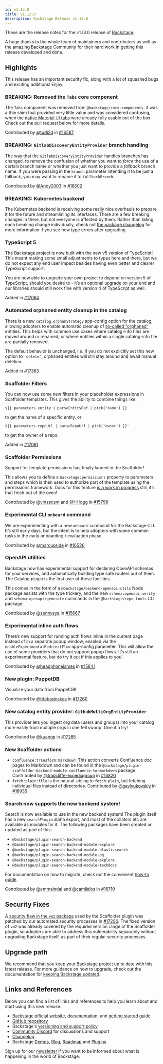 ```yaml
---
id: v1.13.0
title: v1.13.0
description: Backstage Release v1.13.0
---
```


These are the release notes for the v1.13.0 release of [Backstage](https://backstage.io/).

A huge thanks to the whole team of maintainers and contributors as well as the amazing Backstage Community for their hard work in getting this release developed and done.

## Highlights

This release has an important security fix, along with a lot of squashed bugs and exciting additions! Enjoy.

### BREAKING: Removed the `Tabs` core component

The `Tabs` component was removed from `@backstage/core-components`. It was a thin shim that provided very little value and was considered confusing, when the [native Material UI tabs](https://v4.mui.com/components/tabs/) were already fully usable out of the box. Check out the pull request below for more details.

Contributed by [@tudi2d](https://github.com/tudi2d) in [#16587](https://github.com/backstage/backstage/pull/16587)

### BREAKING: `GitlabDiscoveryEntityProvider` branch handling

The way that the `GitlabDiscoveryEntityProvider` handles branches has changed, to remove the confusion of whether you want to _force_ the use of a certain branch name or whether you just want to provide a _fallback_ branch name. If you were passing in the `branch` parameter intending it to be just a fallback, you may want to rename it to `fallbackBranch`.

Contributed by [@Andy2003](https://github.com/Andy2003) in [#16502](https://github.com/backstage/backstage/pull/16502)

### BREAKING: Kubernetes backend

The Kubernetes backend is receiving some really nice overhauls to prepare it for the future and streamlining its interfaces. There are a few breaking changes in there, but not everyone is affected by them. Rather than listing each breaking change individually, check out [the package changelog](https://github.com/backstage/backstage/blob/master/plugins/kubernetes-backend/CHANGELOG.md) for more information if you see new type errors after upgrading.

### TypeScript 5

The Backstage project is now built with the new v5 version of TypeScript! This meant making some small adjustments to types here and there, but we do not expect any end user impact besides having even better and clearer TypeScript support.

You are now able to upgrade your own project to depend on version 5 of TypeScript, should you desire to - it’s an optional upgrade on your end and our libraries should still work fine with version 4 of TypeScript as well.

Added in [#17094](https://github.com/backstage/backstage/pull/17094)

### Automated orphaned entity cleanup in the catalog

There is a new `catalog.orphanStrategy` app-config option for the catalog, allowing adopters to enable automatic cleanup of [so-called "orphaned"](https://backstage.io/docs/features/software-catalog/life-of-an-entity#orphaning) entities. This helps with common use cases where catalog-info files are moved around or renamed, or where entities within a single catalog-info file are partially removed.

The default behavior is unchanged, i.e. if you do not explicitly set this new option to `'delete'`, orphaned entities will still stay around and await manual deletion.

Added in [#17363](https://github.com/backstage/backstage/pull/17363)

### Scaffolder Filters

You can now use some new filters in your placeholder expressions in Scaffolder templates. This gives the ability to combine things like:

```
${{ parameters.entity | parseEntityRef | pick('name') }}
```

to get the name of a specific entity, or

```
${{ parameters.repoUrl | parseRepoUrl | pick('owner') }}`
```

to get the owner of a repo.

Added in [#17091](https://github.com/backstage/backstage/pull/17091)

### Scaffolder Permissions

Support for template permissions has finally landed in the Scaffolder!

This allows you to define a `backstage:permissions` property to parameters and steps which is then used to authorize part of the template using the permissions framework. Docs for this feature [is a work in progress](https://github.com/backstage/backstage/pull/17379) still, it’s that fresh out of the oven!

Contributed by [@vinzscam](https://github.com/vinzscam) and [@HHogg](https://github.com/HHogg) in [#15798](https://github.com/backstage/backstage/pull/15798)

### Experimental CLI `onboard` command

We are experimenting with a new `onboard` command for the Backstage CLI. It’s still early days, but the intent is to help adopters with some common tasks in the early onboarding / evaluation phase.

Contributed by [@marcuseide](https://github.com/marcuseide) in [#16526](https://github.com/backstage/backstage/pull/16526)

### OpenAPI utilities

Backstage now has experimental support for declaring OpenAPI schemas for your services, and automatically building type safe routers out of them. The Catalog plugin is the first user of these facilities.

This comes in the form of a `@backstage/backend-openapi-utils` Node package assists with the type trickery, and the new `schema:openapi:verify` and `schema:openapi:generate` commands in the `@backstage/repo-tools` CLI package.

Contributed by [@sennyeya](https://github.com/sennyeya) in [#15667](https://github.com/backstage/backstage/pull/15667)

### Experimental inline auth flows

There’s new support for running auth flows inline in the current page instead of in a separate popup window, enabled via the `enableExperimentalRedirectFlow` app-config parameter. This will allow the use of some providers that do not support popup flows. It’s still an experimental feature, but do try it out if this applies to you!

Contributed by [@headphonejames](https://github.com/headphonejames) in [#15841](https://github.com/backstage/backstage/pull/15841)

### New plugin: PuppetDB

Visualize your data from PuppetDB!

Contributed by [@tdabasinskas](https://github.com/tdabasinskas) in [#17260](https://github.com/backstage/backstage/pull/17260)

### New catalog entity provider: `GithubMultiOrgEntityProvider`

This provider lets you ingest org data (users and groups) into your catalog more easily from multiple orgs in one fell swoop. Give it a try!

Contributed by [@kuangp](https://github.com/kuangp) in [#17285](https://github.com/backstage/backstage/pull/17285)

### New Scaffolder actions

- `confluence:transform:markdown`: This action converts Confluence doc pages to Markdown and can be found in the `@backstage/plugin-scaffolder-backend-module-confluence-to-markdown` package. Contributed by [@tradcliffe-expediagroup](https://github.com/tradcliffe-expediagroup) in [#16820](https://github.com/backstage/backstage/pull/16820)
- `fetch:plain:file` is the natural sibling to `fetch:plain`, but fetching individual files instead of directories. Contributed by [@gavlyukovskiy](https://github.com/gavlyukovskiy) in [#16935](https://github.com/backstage/backstage/pull/16935)

### Search now supports the new backend system!

Search is now available to use in the new backend system! The plugin itself has a new `searchPlugin` alpha export, and most of the collators etc are available as modules for it. The following packages have been created or updated as part of this:

- `@backstage/plugin-search-backend`
- `@backstage/plugin-search-backend-module-explore`
- `@backstage/plugin-search-backend-module-elasticsearch`
- `@backstage/plugin-search-backend-module-pg`
- `@backstage/plugin-search-backend-module-explore`
- `@backstage/plugin-search-backend-module-techdocs`

For documentation on how to migrate, check out the convenient [how-to guide](https://backstage.io/docs/features/search/how-to-guides/#how-to-migrate-your-backend-installation-to-use-search-together-with-the-new-backend-system).

Contributed by [@emmaindal](https://github.com/emmaindal) and [@camilaibs](https://github.com/camilaibs) in [#16710](https://github.com/backstage/backstage/pull/16710)

## Security Fixes

A [security flaw in the `vm2` package](https://cve.mitre.org/cgi-bin/cvename.cgi?name=CVE-2023-29017) used by the Scaffolder plugin was patched by our automated security processes in [#17296](https://github.com/backstage/backstage/pull/17296). The fixed version of `vm2` was already covered by the required version range of the Scaffolder plugin, so adopters are able to address this vulnerability separately without upgrading Backstage itself, as part of their regular security processes.

## Upgrade path

We recommend that you keep your Backstage project up to date with this latest release. For more guidance on how to upgrade, check out the documentation for [keeping Backstage updated](https://backstage.io/docs/getting-started/keeping-backstage-updated).

## Links and References

Below you can find a list of links and references to help you learn about and start using this new release.

- [Backstage official website](https://backstage.io/), [documentation](https://backstage.io/docs/), and [getting started guide](https://backstage.io/docs/getting-started/)
- [GitHub repository](https://github.com/backstage/backstage)
- Backstage's [versioning and support policy](https://backstage.io/docs/overview/versioning-policy)
- [Community Discord](https://discord.gg/backstage-687207715902193673) for discussions and support
- [Changelog](https://github.com/backstage/backstage/tree/master/docs/releases/v1.13.0-changelog.md)
- Backstage [Demos](https://backstage.io/demos), [Blog](https://backstage.io/blog), [Roadmap](https://backstage.io/docs/overview/roadmap) and [Plugins](https://backstage.io/plugins)

Sign up for our [newsletter](https://mailchi.mp/spotify/backstage-community) if you want to be informed about what is happening in the world of Backstage.
